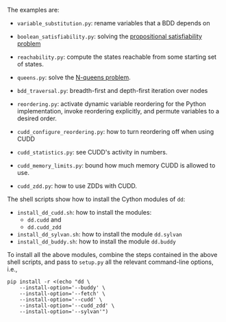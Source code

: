 The examples are:

- `variable_substitution.py`: rename variables that a BDD depends on

- `boolean_satisfiability.py`: solving the
  [propositional satisfiability problem](
    https://en.wikipedia.org/wiki/Boolean_satisfiability_problem)

- `reachability.py`: compute the states reachable from some
  starting set of states.

- `queens.py`: solve the [N-queens problem](
    https://en.wikipedia.org/wiki/Eight_queens_puzzle).

- `bdd_traversal.py`: breadth-first and depth-first iteration over nodes

- `reordering.py`: activate dynamic variable reordering for the Python
  implementation, invoke reordering explicitly, and permute variables to
  a desired order.

- `cudd_configure_reordering.py`: how to turn reordering off when using CUDD

- `cudd_statistics.py`: see CUDD's activity in numbers.

- `cudd_memory_limits.py`: bound how much memory CUDD is
  allowed to use.

- `cudd_zdd.py`: how to use ZDDs with CUDD.


The shell scripts show how to install the Cython modules of `dd`:

- `install_dd_cudd.sh`: how to install the modules:
  - `dd.cudd` and
  - `dd.cudd_zdd`
- `install_dd_sylvan.sh`: how to install the module `dd.sylvan`
- `install_dd_buddy.sh`: how to install the module `dd.buddy`

To install all the above modules, combine the steps contained in
the above shell scripts, and pass to `setup.py`
all the relevant command-line options, i.e.,

```shell
pip install -r <(echo "dd \
    --install-option='--buddy' \
    --install-option='--fetch' \
    --install-option='--cudd' \
    --install-option='--cudd_zdd' \
    --install-option='--sylvan'")
```
